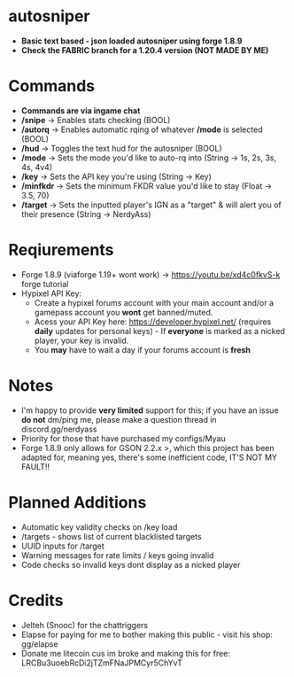 # autosniper
- **Basic text based - json loaded autosniper using forge 1.8.9**
- **Check the FABRIC branch for a 1.20.4 version (NOT MADE BY ME)**

# Commands
- **Commands are via ingame chat**
- **/snipe** -> Enables stats checking (BOOL)
- **/autorq** -> Enables automatic rqing of whatever **/mode** is selected (BOOL)
- **/hud** -> Toggles the text hud for the autosniper (BOOL)
- **/mode** -> Sets the mode you'd like to auto-rq into (String -> 1s, 2s, 3s, 4s, 4v4)
- **/key** -> Sets the API key you're using (String -> Key)
- **/minfkdr** -> Sets the minimum FKDR value you'd like to stay (Float -> 3.5, 70)
- **/target** -> Sets the inputted player's IGN as a "target" & will alert you of their presence (String -> NerdyAss)

# Reqiurements
- Forge 1.8.9 (viaforge 1.19+ wont work) -> https://youtu.be/xd4c0fkvS-k forge tutorial
- Hypixel API Key:
  - Create a hypixel forums account with your main account and/or a gamepass account you **wont** get banned/muted.
  - Acess your API Key here: https://developer.hypixel.net/ (requires **daily** updates for personal keys) - If **everyone** is marked as a nicked player, your key is invalid.
  - You **may** have to wait a day if your forums account is **fresh**

# Notes
- I'm happy to provide **very limited** support for this; if you have an issue **do not** dm/ping me, please make a question thread in discord.gg/nerdyass
- Priority for those that have purchased my configs/Myau
- Forge 1.8.9 only allows for GSON 2.2.x >, which this project has been adapted for, meaning yes, there's some inefficient code, IT'S NOT MY FAULT!!

# Planned Additions
- Automatic key validity checks on /key load
- /targets <list> - shows list of current blacklisted targets
- UUID inputs for /target
- Warning messages for rate limits / keys going invalid
- Code checks so invalid keys dont display as a nicked player

# Credits
- Jelteh (Snooc) for the chattriggers
- Elapse for paying for me to bother making this public - visit his shop: gg/elapse
- Donate me litecoin cus im broke and making this for free: LRCBu3uoebRcDi2jTZmFNaJPMCyr5ChYvT
